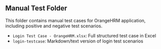 ## Manual Test Folder

This folder contains manual test cases for OrangeHRM application, including positive and negative test scenarios.

- `Login Test Case - OrangeHRM.xlsx`: Full structured test case in Excel
- `login-testcase`: Markdown/text version of login test scenarios
